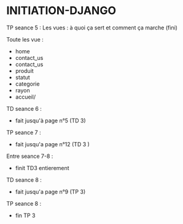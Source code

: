 # INITIATION-DJANGO
TP seance 5 :
Les vues : à quoi ça sert et comment ça marche (fini)  

Toute les vue : 
- home
- contact_us
- contact_us
- produit
- statut
- categorie
- rayon
- accueil/<param>

TD seance 6 : 
 - fait jusqu'à page n°5 (TD 3)

TP seance 7 :
 - fait jusqu'a page n°12 (TD 3 )

Entre seance 7-8 : 
 - finit TD3 entierement 

TD seance 8 : 
 - fait jusqu'a page n°9 (TP 3)

TP seance 8 : 
 - fin TP 3